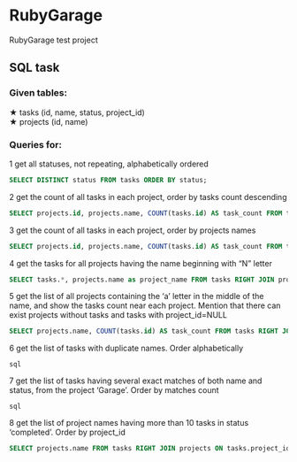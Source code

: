 # RubyGarage
RubyGarage test project
## SQL task
### Given tables:
★ tasks (id, name, status, project_id)<br>
★ projects (id, name)
### Queries for:
1 get all statuses, not repeating, alphabetically ordered
```sql
SELECT DISTINCT status FROM tasks ORDER BY status;
```
2 get the count of all tasks in each project, order by tasks count descending
```sql 
SELECT projects.id, projects.name, COUNT(tasks.id) AS task_count FROM tasks RIGHT JOIN projects ON tasks.project_id = projects.id GROUP BY projects.id ORDER BY task_count DESC
```
3 get the count of all tasks in each project, order by projects names
```sql 
SELECT projects.id, projects.name, COUNT(tasks.id) AS task_count FROM tasks RIGHT JOIN projects ON tasks.project_id = projects.id GROUP BY projects.id ORDER BY projects.name
```
4 get the tasks for all projects having the name beginning with “N” letter
```sql 
SELECT tasks.*, projects.name as project_name FROM tasks RIGHT JOIN projects ON tasks.project_id = projects.id WHERE projects.name LIKE 'N%'
```
5 get the list of all projects containing the ‘a’ letter in the middle of the name, and show the tasks count near each project. Mention that there can exist projects without tasks and tasks with project_id=NULL
```sql
SELECT projects.name, COUNT(tasks.id) AS task_count FROM tasks RIGHT JOIN projects ON tasks.project_id = projects.id WHERE projects.name LIKE '%a%' GROUP BY projects.id ORDER BY projects.name
```
6 get the list of tasks with duplicate names. Order alphabetically
```
sql
```
7 get the list of tasks having several exact matches of both name and status, from the project ‘Garage’. Order by matches count
```
sql
```
8 get the list of project names having more than 10 tasks in status ‘completed’. Order by project_id
```sql
SELECT projects.name FROM tasks RIGHT JOIN projects ON tasks.project_id = projects.id WHERE tasks.status='completed' GROUP BY projects.id HAVING COUNT(tasks.id)>10 ORDER BY projects.name
```

